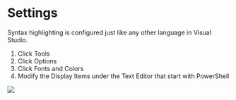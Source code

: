 # Settings

Syntax highlighting is configured just like any other language in Visual Studio.

1. Click Tools
2. Click Options
3. Click Fonts and Colors
4. Modify the Display Items under the Text Editor that start with PowerShell

![](https://camo.githubusercontent.com/2f6362e1063eb7e9a346f55092974b59fbf28056/687474703a2f2f692e696d6775722e636f6d2f73574a576679452e706e67)
